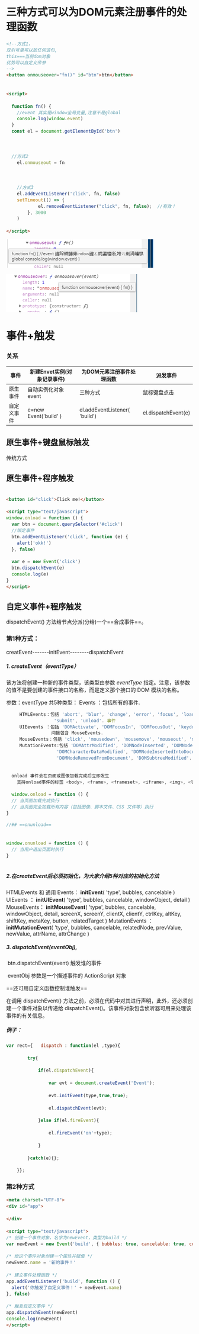 



# 三种方式可以为DOM元素注册事件的处理函数

```html
<!--方式1，
双引号里可以放任何语句,
this===当前dom对象
优势可以自定义传参
-->
<button onmouseover="fn()" id="btn">btn</button>


<script>

  function fn() {
    //event 其实是window全局变量,注意不是global
    console.log(window.event)
  }
  const el = document.getElementById('btn')



  //方式2
    el.onmouseout = fn



    //方式3
    el.addEventListener('click', fn, false)
    setTimeout(() => {
            el.removeEventListener("click", fn, false);  //有效！
        }, 3000
    )

</script>

```

![image-20191209013551481](img/image-20191209013551481.png)



![](img/image-20191209013500963.png)

# 事件+触发

### 关系

| 事件       | 新建Envet实例(对象记录事件) | 为DOM元素注册事件处理函数     | 派发事件            |
| ---------- | --------------------------- | ----------------------------- | ------------------- |
| 原生事件   | 自动实例化对象event         | 三种方式                      | 鼠标键盘点击        |
| 自定义事件 | e=new  Event('build' )      | el.addEventListener( 'build') | el.dispatchEvent(e) |

## 原生事件+键盘鼠标触发

传统方式

## 原生事件+程序触发

```html

<button id="click">Click me!</button>

<script type="text/javascript">
window.onload = function () {
  var btn = document.querySelector('#click')
  //绑定事件
  btn.addEventListener('click', function (e) {
    alert('okk!')
  }, false)

  var e = new Event('click')
  btn.dispatchEvent(e)
  console.log(e)
}
</script>


```

## 自定义事件+程序触发

dispatchEvent() 方法给节点分派(分给)一个==合成事件==。

### 第1种方式：

creatEvent-------initEvent--------dispatchEvent

##### 1. createEvent（eventType）

该方法将创建一种新的事件类型，该类型由参数 *eventType* 指定。注意，该参数的值不是要创建的事件接口的名称，而是定义那个接口的 DOM 模块的名称。

参数：eventType 共5种类型：
  Events ：包括所有的事件.

```js
     HTMLEvents：包括 'abort', 'blur', 'change', 'error', 'focus', 'load', 'reset', 'resize', 'scroll', 'select',
                  'submit', 'unload'. 事件
     UIEevents ：包括 'DOMActivate', 'DOMFocusIn', 'DOMFocusOut', 'keydown', 'keypress', 'keyup'.
                 间接包含 MouseEvents.
     MouseEvents：包括 'click', 'mousedown', 'mousemove', 'mouseout', 'mouseover', 'mouseup'.
     MutationEvents:包括 'DOMAttrModified', 'DOMNodeInserted', 'DOMNodeRemoved',
                   'DOMCharacterDataModified', 'DOMNodeInsertedIntoDocument',
                   'DOMNodeRemovedFromDocument', 'DOMSubtreeModified'.
```

```js
 
  onload 事件会在页面或图像加载完成后立即发生
    支持onload事件的标签 <body>, <frame>, <frameset>, <iframe>, <img>, <link>, <script>
 
  window.onload = function () {
  // 当页面加载完成执行
  // 当页面完全加载所有内容（包括图像、脚本文件、CSS 文件等）执行
}
```

```js
//## ==onunload==


window.onunload = function () {
  // 当用户退出页面时执行
}



```



##### 2.在createEvent后必须初始化，为大家介绍5种对应的初始化方法

  HTMLEvents 和 通用 Events：
     **initEvent**( 'type', bubbles, cancelable )
  UIEvents ：
      **initUIEvent**( 'type', bubbles, cancelable, windowObject, detail )
  MouseEvents：
      **initMouseEvent**( 'type', bubbles, cancelable, windowObject, detail, screenX, screenY,
          clientX, clientY, ctrlKey, altKey, shiftKey, metaKey, button, relatedTarget )
  MutationEvents ：
      **initMutationEvent**( 'type', bubbles, cancelable, relatedNode, prevValue, newValue, attrName, attrChange )

##### 3. dispatchEvent(eventObj),

​       btn.dispatchEvent(event) 触发谁的事件

​       eventObj 参数是一个描述事件的 ActionScript 对象

==还可用自定义函数控制谁触发==


在调用 dispatchEvent() 方法之前，必须在代码中对其进行声明，此外，还必须创建一个事件对象以传递给 dispatchEvent()。该事件对象包含侦听器可用来处理该事件的有关信息。

##### 例子：

```js
var rect={   dispatch : function(el ,type){

        try{

            if(el.dispatchEvent){

                var evt = document.createEvent('Event');

                evt.initEvent(type,true,true);

                el.dispatchEvent(evt);

            }else if(el.fireEvent){

                el.fireEvent('on'+type);

            }

        }catch(e){};

    }};
```

### 第2种方式

```html
<meta charset="UTF-8">
<div id="app">

</div>

<script type="text/javascript">
/* 创建一个事件对象，名字为newEvent，类型为build */
var newEvent = new Event('build', { bubbles: true, cancelable: true, composed: true })

/* 给这个事件对象创建一个属性并赋值 */
newEvent.name = '新的事件！'

/* 建立事件处理函数 */
app.addEventListener('build', function () {
  alert('你触发了自定义事件！' + newEvent.name)
}, false)

/* 触发自定义事件 */
app.dispatchEvent(newEvent)
console.log(newEvent)
</script>

```

